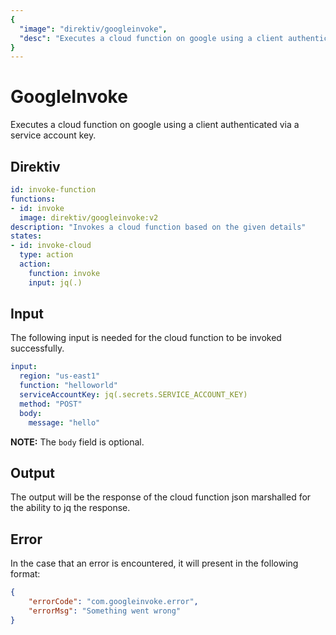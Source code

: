 ```yaml
---
{
  "image": "direktiv/googleinvoke",
  "desc": "Executes a cloud function on google using a client authenticated via a service account key."
}
---
```


# GoogleInvoke

Executes a cloud function on google using a client authenticated via a service account key.

## Direktiv

```yaml
id: invoke-function
functions:
- id: invoke
  image: direktiv/googleinvoke:v2
description: "Invokes a cloud function based on the given details"
states:
- id: invoke-cloud
  type: action
  action:
    function: invoke
    input: jq(.)
```

## Input

The following input is needed for the cloud function to be invoked successfully.

```yaml
input:
  region: "us-east1"
  function: "helloworld"
  serviceAccountKey: jq(.secrets.SERVICE_ACCOUNT_KEY)
  method: "POST"
  body: 
    message: "hello"
```

**NOTE:** The `body` field is optional.

## Output

The output will be the response of the cloud function json marshalled for the ability to jq the response.

## Error

In the case that an error is encountered, it will present in the following format:

```json
{
    "errorCode": "com.googleinvoke.error",
    "errorMsg": "Something went wrong"
}
```